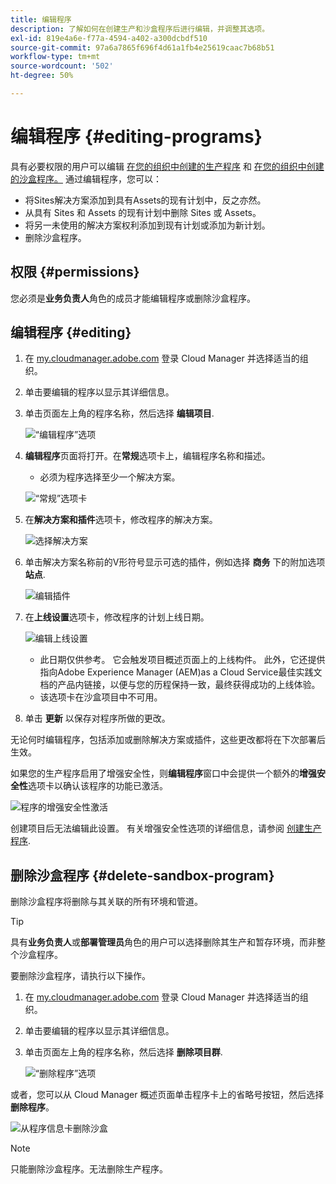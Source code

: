 ```yaml
---
title: 编辑程序
description: 了解如何在创建生产和沙盒程序后进行编辑，并调整其选项。
exl-id: 819e4a6e-f77a-4594-a402-a300dcbdf510
source-git-commit: 97a6a7865f696f4d61a1fb4e25619caac7b68b51
workflow-type: tm+mt
source-wordcount: '502'
ht-degree: 50%

---
```


# 编辑程序 {#editing-programs}

具有必要权限的用户可以编辑 [在您的组织中创建的生产程序](creating-production-programs.md) 和 [在您的组织中创建的沙盒程序。](creating-sandbox-programs.md) 通过编辑程序，您可以：

* 将Sites解决方案添加到具有Assets的现有计划中，反之亦然。
* 从具有 Sites 和 Assets 的现有计划中删除 Sites 或 Assets。
* 将另一未使用的解决方案权利添加到现有计划或添加为新计划。
* 删除沙盒程序。

## 权限 {#permissions}

您必须是&#x200B;**业务负责人**&#x200B;角色的成员才能编辑程序或删除沙盒程序。

## 编辑程序 {#editing}

1. 在 [my.cloudmanager.adobe.com](https://my.cloudmanager.adobe.com/) 登录 Cloud Manager 并选择适当的组织。

1. 单击要编辑的程序以显示其详细信息。

1. 单击页面左上角的程序名称，然后选择 **编辑项目**.

   ![“编辑程序”选项](assets/edit-program-overview.png)

1. **编辑程序**&#x200B;页面将打开。在&#x200B;**常规**&#x200B;选项卡上，编辑程序名称和描述。

   * 必须为程序选择至少一个解决方案。

   ![“常规”选项卡](assets/edit-program-prod1.png)

1. 在&#x200B;**解决方案和插件**&#x200B;选项卡，修改程序的解决方案。

   ![选择解决方案](assets/edit-prg.png)

1. 单击解决方案名称前的V形符号显示可选的插件，例如选择 **商务** 下的附加选项 **站点**.

   ![编辑插件](assets/edit-program-add-on.png)

1. 在&#x200B;**上线设置**&#x200B;选项卡，修改程序的计划上线日期。

   ![编辑上线设置](assets/edit-program-go-live.png)

   * 此日期仅供参考。 它会触发项目概述页面上的上线构件。 此外，它还提供指向Adobe Experience Manager (AEM)as a Cloud Service最佳实践文档的产品内链接，以便与您的历程保持一致，最终获得成功的上线体验。
   * 该选项卡在沙盒项目中不可用。

1. 单击 **更新** 以保存对程序所做的更改。

无论何时编辑程序，包括添加或删除解决方案或插件，这些更改都将在下次部署后生效。

如果您的生产程序启用了增强安全性，则&#x200B;**编辑程序**&#x200B;窗口中会提供一个额外的&#x200B;**增强安全性**&#x200B;选项卡以确认该程序的功能已激活。

![程序的增强安全性激活](assets/edit-program-enhanced.png)

创建项目后无法编辑此设置。 有关增强安全性选项的详细信息，请参阅 [创建生产程序](creating-production-programs.md).

## 删除沙盒程序 {#delete-sandbox-program}

删除沙盒程序将删除与其关联的所有环境和管道。

>[!TIP]
>
>具有&#x200B;**业务负责人**&#x200B;或&#x200B;**部署管理员**&#x200B;角色的用户可以选择删除其生产和暂存环境，而非整个沙盒程序。

要删除沙盒程序，请执行以下操作。

1. 在 [my.cloudmanager.adobe.com](https://my.cloudmanager.adobe.com/) 登录 Cloud Manager 并选择适当的组织。

1. 单击要编辑的程序以显示其详细信息。

1. 单击页面左上角的程序名称，然后选择 **删除项目群**.

   ![“删除程序”选项](assets/delete-sandbox1.png)

或者，您可以从 Cloud Manager 概述页面单击程序卡上的省略号按钮，然后选择&#x200B;**删除程序**。

![从程序信息卡删除沙盒](assets/delete-sandbox2.png)

>[!NOTE]
>
>只能删除沙盒程序。无法删除生产程序。
